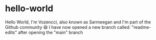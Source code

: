 # hello-world
Hello World, I'm Vozencci, also known as Sarmeegan and I'm part of the Github community 😄
I have now opened a new branch called: "readme-edits" after opening the "main" branch
